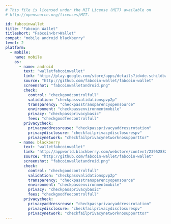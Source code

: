 ```yaml
---
# This file is licensed under the MIT License (MIT) available on
# http://opensource.org/licenses/MIT.

id: fabcoinwallet
title: "Fabcoin Wallet"
titleshort: "Fabcoin<br>Wallet"
compat: "mobile android blackberry"
level: 2
platform:
  - mobile:
    name: mobile
    os:
      - name: android
        text: "walletfabcoinwallet"
        link: "http://play.google.com/store/apps/details?id=de.schildbach.wallet"
        source: "http://github.com/fabcoin-wallet/fabcoin-wallet"
        screenshot: "fabcoinwalletandroid.png"
        check:
          control: "checkgoodcontrolfull"
          validation: "checkpassvalidationspvp2p"
          transparency: "checkpasstransparencyopensource"
          environment: "checkpassenvironmentmobile"
          privacy: "checkpassprivacybasic"
          fees: "checkgoodfeecontrolfull"
        privacycheck:
          privacyaddressreuse: "checkpassprivacyaddressrotation"
          privacydisclosure: "checkfailprivacydisclosurespv"
          privacynetwork: "checkfailprivacynetworknosupporttor"
      - name: blackberry
        text: "walletfabcoinwallet"
        link: "http://appworld.blackberry.com/webstore/content/23952882/"
        source: "http://github.com/fabcoin-wallet/fabcoin-wallet"
        screenshot: "fabcoinwalletandroid.png"
        check:
          control: "checkgoodcontrolfull"
          validation: "checkpassvalidationspvp2p"
          transparency: "checkpasstransparencyopensource"
          environment: "checkpassenvironmentmobile"
          privacy: "checkpassprivacybasic"
          fees: "checkgoodfeecontrolfull"
        privacycheck:
          privacyaddressreuse: "checkpassprivacyaddressrotation"
          privacydisclosure: "checkfailprivacydisclosurespv"
          privacynetwork: "checkfailprivacynetworknosupporttor"
---
```

